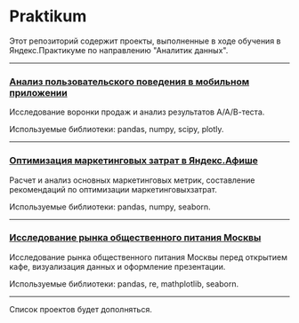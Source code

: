 # Praktikum
Этот репозиторий содержит проекты, выполненные в ходе обучения в Яндекс.Практикуме по направлению "Аналитик данных".

---

### [Анализ пользовательского поведения в мобильном приложении](https://github.com/al-lazar/Praktikum/tree/main/aab_test)

Исследование воронки продаж и анализ результатов А/А/В-теста.

Используемые библиотеки: pandas, numpy, scipy, plotly.

---

### [Оптимизация маркетинговых затрат в Яндекс.Афише](https://github.com/al-lazar/Praktikum/tree/main/marketing_metrics)

Расчет и анализ основных маркетинговых метрик, составление рекомендаций по оптимизации маркетинговыхзатрат.

Используемые библиотеки: pandas, numpy, seaborn.

---

### [Исследование рынка общественного питания Москвы](https://github.com/al-lazar/Praktikum/tree/main/moscow_catering)

Исследование рынка общественного питания Москвы перед открытием кафе, визуализация данных и оформление презентации.

Используемые библиотеки: pandas, re, mathplotlib,  seaborn.

---

Список проектов будет дополняться.
